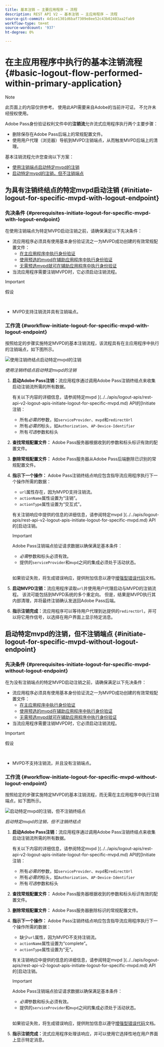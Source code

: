 ```yaml
---
title: 基本注销 — 主要应用程序 — 流程
description: REST API V2 — 基本注销 — 主应用程序 — 流程
source-git-commit: 4d1ce1301d6baf7309e8ee52c43b02403aa2fab9
workflow-type: tm+mt
source-wordcount: '937'
ht-degree: 0%

---
```



# 在主应用程序中执行的基本注销流程 {#basic-logout-flow-performed-within-primary-application}

>[!NOTE]
>
> 此页面上的内容仅供参考。 使用此API需要来自Adobe的当前许可证。 不允许未经授权使用。

Adobe Pass身份验证权利文件中的&#x200B;**注销流**&#x200B;允许流式应用程序执行两个主要步骤：

* 删除保存在Adobe Pass后端上的常规配置文件。
* 使用用户代理（浏览器）导航到MVPD注销端点，从而触发MVPD后端上的清理。

基本注销流程允许您查询以下方案：

* [使用注销端点启动特定mvpd的注销](#initiate-logout-for-specific-mvpd-with-logout-endpoint)
* [启动特定mvpd的注销，但不注销端点](#initiate-logout-for-specific-mvpd-without-logout-endpoint)

## 为具有注销终结点的特定mvpd启动注销 {#initiate-logout-for-specific-mvpd-with-logout-endpoint}

### 先决条件 {#prerequisites-initiate-logout-for-specific-mvpd-with-logout-endpoint}

在使用注销端点为特定MVPD启动注销之前，请确保满足以下先决条件：

* 流应用程序必须具有使用基本身份验证流之一为MVPD成功创建的有效常规配置文件：
   * [在主应用程序中执行身份验证](../basic-flows/rest-api-v2-basic-authentication-primary-application-flow.md)
   * [使用预选的mvpd在辅助应用程序中执行身份验证](../basic-flows/rest-api-v2-basic-authentication-secondary-application-flow.md)
   * [无需预选mvpd就可在辅助应用程序中执行身份验证](../basic-flows/rest-api-v2-basic-authentication-secondary-application-flow.md)
* 当流应用程序需要注销MVPD时，它必须启动注销流程。

>[!IMPORTANT]
>
> 假设
>
> <br/>
> 
> * MVPD支持注销流并具有注销端点。

### 工作流 {#workflow-initiate-logout-for-specific-mvpd-with-logout-endpoint}

按照给定的步骤实施特定MVPD的基本注销流程，该流程具有在主应用程序中执行的注销端点，如下图所示。

![使用注销终结点启动特定mvpd的注销](../../../assets/rest-api-v2/flows/basic-flows/rest-api-v2-initiate-logout-within-primary-application-for-specific-mvpd-with-logout-endpoint.png)

*使用注销终结点启动特定mvpd的注销*

1. **启动Adobe Pass注销：**&#x200B;流应用程序通过调用Adobe Pass注销终结点来收集启动注销流所需的所有数据。

   有关以下内容的详细信息，请参阅特定mvpd ](../../apis/logout-apis/rest-api-v2-logout-apis-initiate-logout-for-specific-mvpd.md) API的[Initiate注销：
   * 所有&#x200B;_必需的_&#x200B;参数，如`serviceProvider`、`mvpd`和`redirectUrl`
   * 所有&#x200B;_必需的_&#x200B;标头，如`Authorization`、`AP-Device-Identifier`
   * 所有&#x200B;_可选_&#x200B;参数和标头

1. **查找常规配置文件：** Adobe Pass服务器根据收到的参数和标头标识有效的配置文件。

1. **删除常规配置文件：** Adobe Pass服务器从Adobe Pass后端删除已识别的常规配置文件。

1. **指示下一个操作：** Adobe Pass注销终结点响应包含指导流应用程序执行下一个操作所需的数据：
   * `url`属性存在，因为MVPD支持注销流。
   * `actionName`属性设置为“注销”。
   * `actionType`属性设置为“交互式”。

   有关注销响应中提供的信息的详细信息，请参阅特定mvpd ](../../apis/logout-apis/rest-api-v2-logout-apis-initiate-logout-for-specific-mvpd.md) API的[启动注销。

   >[!IMPORTANT]
   >
   > Adobe Pass注销端点验证请求数据以确保满足基本条件：
   >
   > * _必需_&#x200B;参数和标头必须有效。
   > * 提供的`serviceProvider`和`mvpd`之间的集成必须处于活动状态。
   >
   > <br/>
   > 
   > 如果验证失败，将生成错误响应，提供附加信息以遵守[增强型错误代码](../../../enhanced-error-codes.md)文档。

1. **启动MVPD注销：**&#x200B;流应用程序读取`url`并使用用户代理启动与MVPD的注销流程。 该流可能包括到MVPD系统的多个重定向。 但是，结果是MVPD执行其内部清理，并将最终注销确认发送回Adobe Pass后端。

1. **指示注销完成：**&#x200B;流应用程序可以等待用户代理到达提供的`redirectUrl`，并可以将它用作信号，以选择在用户界面上显示特定消息。

## 启动特定mvpd的注销，但不注销端点 {#initiate-logout-for-specific-mvpd-without-logout-endpoint}

### 先决条件 {#prerequisites-initiate-logout-for-specific-mvpd-without-logout-endpoint}

在为没有注销端点的特定MVPD启动注销之前，请确保满足以下先决条件：

* 流应用程序必须具有使用基本身份验证流之一为MVPD成功创建的有效常规配置文件：
   * [在主应用程序中执行身份验证](../basic-flows/rest-api-v2-basic-authentication-primary-application-flow.md)
   * [使用预选的mvpd在辅助应用程序中执行身份验证](../basic-flows/rest-api-v2-basic-authentication-secondary-application-flow.md)
   * [无需预选mvpd就可在辅助应用程序中执行身份验证](../basic-flows/rest-api-v2-basic-authentication-secondary-application-flow.md)
* 当流应用程序需要注销MVPD时，它必须启动注销流程。

>[!IMPORTANT]
>
> 假设
>
> <br/>
> 
> * MVPD不支持注销流，并且没有注销端点。

### 工作流 {#workflow-initiate-logout-for-specific-mvpd-without-logout-endpoint}

按照给定的步骤实施特定MVPD的基本注销流程，而无需在主应用程序中执行注销端点，如下图所示。

![启动特定mvpd的注销，但不注销终结点](../../../assets/rest-api-v2/flows/basic-flows/rest-api-v2-initiate-logout-within-primary-application-for-specific-mvpd-without-logout-endpoint.png)

*启动特定mvpd的注销，但不注销终结点*

1. **启动Adobe Pass注销：**&#x200B;流应用程序通过调用Adobe Pass注销终结点来收集启动注销流所需的所有数据。

   有关以下内容的详细信息，请参阅特定mvpd ](../../apis/logout-apis/rest-api-v2-logout-apis-initiate-logout-for-specific-mvpd.md) API的[Initiate注销：
   * 所有&#x200B;_必需的_&#x200B;参数，如`serviceProvider`、`mvpd`和`redirectUrl`
   * 所有&#x200B;_必需的_&#x200B;标头，如`Authorization`、`AP-Device-Identifier`
   * 所有&#x200B;_可选_&#x200B;参数和标头

1. **查找常规配置文件：** Adobe Pass服务器根据收到的参数和标头标识有效的配置文件。

1. **删除常规配置文件：** Adobe Pass服务器删除标识的常规配置文件。

1. **指示下一个操作：** Adobe Pass注销终结点响应包含指导流应用程序执行下一个操作所需的数据：
   * 缺少`url`属性，因为MVPD不支持注销流。
   * `actionName`属性设置为“complete”。
   * `actionType`属性设置为“无”。

   有关注销响应中提供的信息的详细信息，请参阅特定mvpd ](../../apis/logout-apis/rest-api-v2-logout-apis-initiate-logout-for-specific-mvpd.md) API的[启动注销。

   >[!IMPORTANT]
   >
   > Adobe Pass注销端点验证请求数据以确保满足基本条件：
   >
   > * _必需_&#x200B;参数和标头必须有效。
   > * 提供的`serviceProvider`和`mvpd`之间的集成必须处于活动状态。
   >
   > <br/>
   > 
   > 如果验证失败，将生成错误响应，提供附加信息以遵守[增强型错误代码](../../../enhanced-error-codes.md)文档。

1. **指示注销完成：**&#x200B;流式应用程序处理该响应，并可以使用它选择性地在用户界面上显示特定消息。

